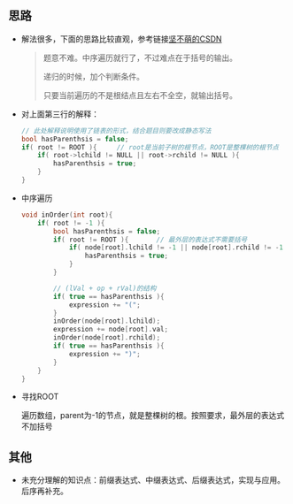 ##  思路

*   解法很多，下面的思路比较直观，参考链接[坚不萌的CSDN](http://blog.csdn.net/shepherd2010/article/details/72862254)

    >   题意不难。中序遍历就行了，不过难点在于括号的输出。
    >
    >   递归的时候，加个判断条件。
    >
    >   只要当前遍历的不是根结点且左右不全空，就输出括号。
    
*   对上面第三行的解释：
    
    ```cpp
    // 此处解释说明使用了链表的形式，结合题目则要改成静态写法
    bool hasParenthsis = false;
    if( root != ROOT ){     // root是当前子树的根节点，ROOT是整棵树的根节点
        if( root->lchild != NULL || root->rchild != NULL ){
            hasParenthsis = true;
        }
    }
    ```
    
*   中序遍历

    ```cpp
    void inOrder(int root){
    	if( root != -1 ){
    		bool hasParenthsis = false;
    		if( root != ROOT ){       // 最外层的表达式不需要括号
    			if( node[root].lchild != -1 || node[root].rchild != -1 ){   // 如果不是叶节点，就要加括号
    				hasParenthsis = true;
    			}
    		}
    
    		// (lVal + op + rVal)的结构
    		if( true == hasParenthsis ){
    			expression += "(";
    		}
    		inOrder(node[root].lchild);
    		expression += node[root].val;
    		inOrder(node[root].rchild);
    		if( true == hasParenthsis ){
    			expression += ")";
    		}
    	}
    }
    ```

*   寻找ROOT

    遍历数组，parent为-1的节点，就是整棵树的根。按照要求，最外层的表达式不加括号

##  其他

*   未充分理解的知识点：前缀表达式、中缀表达式、后缀表达式，实现与应用。后序再补充。